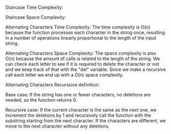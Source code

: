 Staircase Time Complexity:

Staircase Space Complexity:

Alternating Characters Time Complexity: The time complexity is O(n) because the function processes each 
character in the string once, resulting in a number of operations linearly proportional to the length of the input string.

Alternating Characters Space Complexity: The space complexity is also O(n) because the amount of calls is related 
to the length of the string. We can check each letter to see if it is required to delete
the character or not and we keep track of that with the "del" variable. Since we make a recursive call each letter
we end up with a O(n) space complexity.

Alternating Characters Recurssive definition:

Base case: If the string has one or fewer characters, no deletions are needed, so the function returns 0.

Recursive case: If the current character is the same as the next one, we increment the deletions by 1 and recursively 
call the function with the substring starting from the next character. If the characters are different, we move to the next character without any deletions.
